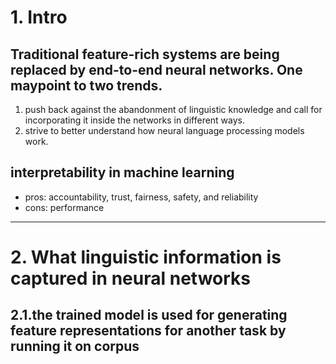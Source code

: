 # 1. Intro
## Traditional feature-rich systems are being replaced by end-to-end neural networks. One maypoint to two trends.

1. push back against the abandonment of linguistic knowledge and call for incorporating it inside the networks in different ways.
2. strive to better understand how neural language processing models work.


## interpretability in machine learning

- pros: accountability, trust, fairness, safety, and reliability
- cons: performance

--------

# 2. What linguistic information is captured in neural networks
## 2.1.the trained model is used for generating feature representations for another task by running it on corpus


